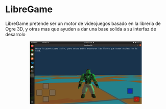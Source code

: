 # LibreGame
LibreGame pretende ser un motor de videojuegos basado en la libreria de Ogre 3D, y otras mas que ayuden a dar una base solida a su interfaz de desarrolo 
<p align="center">
  <img src="https://github.com/rgr0912/LibreGame/blob/8971c3f1da395752132c1870bb428e31987a9ed7/Media/Captura%20de%20pantalla%20de%202021-06-04%2016-30-46.png" width="350" alt="accessibility text">
</p>
